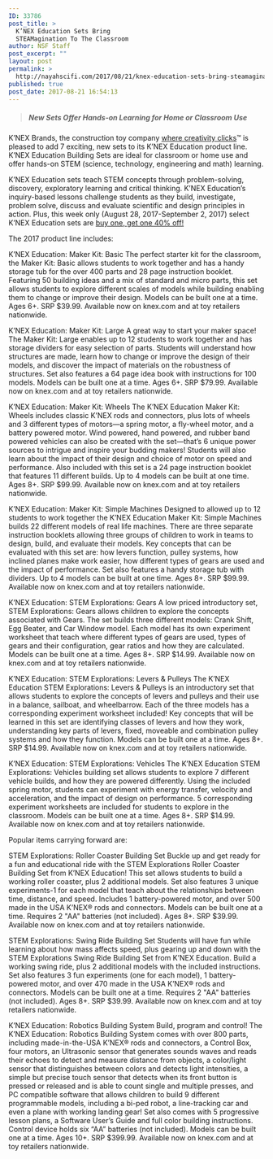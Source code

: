 ```yaml
---
ID: 33786
post_title: >
  K’NEX Education Sets Bring
  STEAMagination To The Classroom
author: NSF Staff
post_excerpt: ""
layout: post
permalink: >
  http://nayahscifi.com/2017/08/21/knex-education-sets-bring-steamagination-classroom/
published: true
post_date: 2017-08-21 16:54:13
---
```

<blockquote>
<h5>New Sets Offer Hands-on Learning for Home or Classroom Use</h5>
</blockquote>
<p class="responsiveNews">K’NEX Brands, the construction toy company <a href="http://www.knex.com/" rel="nofollow">where creativity clicks</a>™ is pleased to add 7 exciting, new sets to its K’NEX Education product line. K’NEX Education Building Sets are ideal for classroom or home use and offer hands-on STEM (science, technology, engineering and math) learning.</p>
<p class="responsiveNews">K’NEX Education sets teach STEM concepts through problem-solving, discovery, exploratory learning and critical thinking. K’NEX Education’s inquiry-based lessons challenge students as they build, investigate, problem solve, discuss and evaluate scientific and design principles in action. Plus, this week only (August 28, 2017-September 2, 2017) select K’NEX Education sets are <a href="http://www.knex.com/knex-education" rel="nofollow">buy one, get one 40% off!</a></p>
<p class="responsiveNews">The 2017 product line includes:</p>
<p class="responsiveNews">K’NEX Education: Maker Kit: Basic
The perfect starter kit for the classroom, the Maker Kit: Basic allows students to work together and has a handy storage tub for the over 400 parts and 28 page instruction booklet. Featuring 50 building ideas and a mix of standard and micro parts, this set allows students to explore different scales of models while building enabling them to change or improve their design. Models can be built one at a time. Ages 6+. SRP $39.99. Available now on knex.com and at toy retailers nationwide.</p>
<p class="responsiveNews">K’NEX Education: Maker Kit: Large
A great way to start your maker space! The Maker Kit: Large enables up to 12 students to work together and has storage dividers for easy selection of parts. Students will understand how structures are made, learn how to change or improve the design of their models, and discover the impact of materials on the robustness of structures. Set also features a 64 page idea book with instructions for 100 models. Models can be built one at a time. Ages 6+. SRP $79.99. Available now on knex.com and at toy retailers nationwide.</p>
<p class="responsiveNews">K’NEX Education: Maker Kit: Wheels
The K’NEX Education Maker Kit: Wheels includes classic K’NEX rods and connectors, plus lots of wheels and 3 different types of motors—a spring motor, a fly-wheel motor, and a battery powered motor. Wind powered, hand powered, and rubber band powered vehicles can also be created with the set—that’s 6 unique power sources to intrigue and inspire your budding makers! Students will also learn about the impact of their design and choice of motor on speed and performance. Also included with this set is a 24 page instruction booklet that features 11 different builds. Up to 4 models can be built at one time. Ages 8+. SRP $99.99. Available now on knex.com and at toy retailers nationwide.</p>
<p class="responsiveNews">K’NEX Education: Maker Kit: Simple Machines
Designed to allowed up to 12 students to work together the K’NEX Education Maker Kit: Simple Machines builds 22 different models of real life machines. There are three separate instruction booklets allowing three groups of children to work in teams to design, build, and evaluate their models. Key concepts that can be evaluated with this set are: how levers function, pulley systems, how inclined planes make work easier, how different types of gears are used and the impact of performance. Set also features a handy storage tub with dividers. Up to 4 models can be built at one time. Ages 8+. SRP $99.99. Available now on knex.com and at toy retailers nationwide.</p>
<p class="responsiveNews">K’NEX Education: STEM Explorations: Gears
A low priced introductory set, STEM Explorations: Gears allows children to explore the concepts associated with Gears. The set builds three different models: Crank Shift, Egg Beater, and Car Window model. Each model has its own experiment worksheet that teach where different types of gears are used, types of gears and their configuration, gear ratios and how they are calculated. Models can be built one at a time. Ages 8+. SRP $14.99. Available now on knex.com and at toy retailers nationwide.</p>
<p class="responsiveNews">K’NEX Education: STEM Explorations: Levers &amp; Pulleys
The K’NEX Education STEM Explorations: Levers &amp; Pulleys is an introductory set that allows students to explore the concepts of levers and pulleys and their use in a balance, sailboat, and wheelbarrow. Each of the three models has a corresponding experiment worksheet included! Key concepts that will be learned in this set are identifying classes of levers and how they work, understanding key parts of levers, fixed, moveable and combination pulley systems and how they function. Models can be built one at a time. Ages 8+. SRP $14.99. Available now on knex.com and at toy retailers nationwide.</p>
<p class="responsiveNews">K’NEX Education: STEM Explorations: Vehicles
The K’NEX Education STEM Explorations: Vehicles building set allows students to explore 7 different vehicle builds, and how they are powered differently. Using the included spring motor, students can experiment with energy transfer, velocity and acceleration, and the impact of design on performance. 5 corresponding experiment worksheets are included for students to explore in the classroom. Models can be built one at a time. Ages 8+. SRP $14.99. Available now on knex.com and at toy retailers nationwide.</p>
<p class="responsiveNews">Popular items carrying forward are:</p>
<p class="responsiveNews">STEM Explorations: Roller Coaster Building Set
Buckle up and get ready for a fun and educational ride with the STEM Explorations Roller Coaster Building Set from K’NEX Education! This set allows students to build a working roller coaster, plus 2 additional models. Set also features 3 unique experiments-1 for each model that teach about the relationships between time, distance, and speed. Includes 1 battery-powered motor, and over 500 made in the USA K’NEX® rods and connectors. Models can be built one at a time. Requires 2 "AA" batteries (not included). Ages 8+. SRP $39.99. Available now on knex.com and at toy retailers nationwide.</p>
<p class="responsiveNews">STEM Explorations: Swing Ride Building Set
Students will have fun while learning about how mass affects speed, plus gearing up and down with the STEM Explorations Swing Ride Building Set from K’NEX Education. Build a working swing ride, plus 2 additional models with the included instructions. Set also features 3 fun experiments (one for each model), 1 battery-powered motor, and over 470 made in the USA K’NEX® rods and connectors. Models can be built one at a time. Requires 2 "AA" batteries (not included). Ages 8+. SRP $39.99. Available now on knex.com and at toy retailers nationwide.</p>
<p class="responsiveNews">K’NEX Education: Robotics Building System
Build, program and control! The K’NEX Education: Robotics Building System comes with over 800 parts, including made-in-the-USA K’NEX® rods and connectors, a Control Box, four motors, an Ultrasonic sensor that generates sounds waves and reads their echoes to detect and measure distance from objects, a color/light sensor that distinguishes between colors and detects light intensities, a simple but precise touch sensor that detects when its front button is pressed or released and is able to count single and multiple presses, and PC compatible software that allows children to build 9 different programmable models, including a bi-ped robot, a line-tracking car and even a plane with working landing gear! Set also comes with 5 progressive lesson plans, a Software User’s Guide and full color building instructions. Control device holds six “AA” batteries (not included). Models can be built one at a time. Ages 10+. SRP $399.99. Available now on knex.com and at toy retailers nationwide.</p>